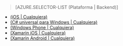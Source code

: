 ﻿> [AZURE.SELECTOR-LIST (Plataforma | Backend)]
- [(iOS | Cualquiera)](mobile-services-ios-get-started-offline-data.md)
- [(C# universal para Windows | Cualquiera)](mobile-services-windows-store-dotnet-get-started-offline-data.md)
- [(Windows Phone | Cualquiera)](mobile-services-windows-phone-get-started-offline-data.md)
- [(Xamarin iOS | Cualquiera)](mobile-services-xamarin-ios-get-started-offline-data.md)
- [(Xamarin Android | Cualquiera)](mobile-services-xamarin-android-get-started-offline-data.md)

<!--HONumber=42-->
